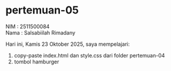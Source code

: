 # pertemuan-05
NIM : 2511500084<br>
Nama : Salsabiilah Rimadany<br>

Hari ini, Kamis 23 Oktober 2025, saya mempelajari:
<ol>
 <li>copy-paste index.html dan style.css dari folder pertemuan-04</li>
 <li>tombol hamburger</li>
 </ol>